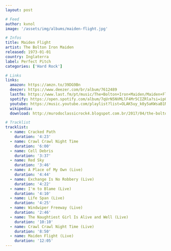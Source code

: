 ```yaml
---
layout: post

# Feed
author: kvnol
image: '/assets/img/albums/maiden-flight.jpg'

# Infos
title: Maiden Flight
artist: The Bolton Iron Maiden
released: 1973-01-01
country: Inglaterra
label: Perfect Pitch
categories: ['Hard Rock']

# Links
links:
  amazon: https://amzn.to/39DG9Bn
  deezer: https://www.deezer.com/br/album/7612489
  lastfm: https://www.last.fm/pt/music/The+Bolton+Iron+Maiden/Maiden+Flight
  spotify: https://open.spotify.com/album/7qUrN5NVMLlF4Mr5CIZRla?si=ipO7T0deQO2apOKO63VfsA
  youtube: https://music.youtube.com/playlist?list=OLAK5uy_k0y5aKWsaB1Nxk5lrgTH27v0xLRBcsII4
  wikipedia:
  download: http://murodoclassicrock4.blogspot.com.br/2017/04/the-bolton-iron-maiden-maiden-flight.html

# Tracklist
tracklist:
  - name: Cracked Path
    duration: '4:23'
  - name: Crawl Crawl Night Time
    duration: '6:00'
  - name: Cell Debris
    duration: '3:37'
  - name: Red Sky
    duration: '3:46'
  - name: A Place of My Own (Live)
    duration: '4:44'
  - name: Exchange Is No Robbery (Live)
    duration: '4:22'
  - name: I'm to Blame (Live)
    duration: '4:10'
  - name: Life Span (Live)
    duration: '4:25'
  - name: Windwiper Freeway (Live)
    duration: '2:46'
  - name: The Naughtiest Girl Is Alive and Well (Live)
    duration: '10:10'
  - name: Crawl Crawl Night Time (Live)
    duration: '8:50'
  - name: Maiden Flight (Live)
    duration: '12:05'
---
```

